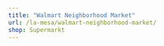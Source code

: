 ```yaml
---
title: "Walmart Neighborhood Market"
url: /la-mesa/walmart-neighborhood-market/
shop: Supermarkt
---
```

